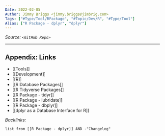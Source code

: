 ```yaml
---
Date: 2022-02-05
Author: Jimmy Briggs <jimmy.briggs@jimbrig.com>
Tags: ["#Type/Tool/RPackage", "#Topic/Dev/R", "#Type/Tool"]
Alias: ["R Package - dplyr", "dplyr"]
---
```


*Source: `<GitHub Repo>`*

***

## Appendix: Links

- [[Tools]]
- [[Development]]
- [[R]]
- [[R Database Packages]]
- [[R Tidyverse Packages]]
- [[R Package - tidyr]]
- [[R Package - lubridate]]
- [[R Package - dbplyr]]
- [[dplyr as a Database Interface for R]]


*Backlinks:*

```dataview
list from [[R Package - dplyr]] AND -"Changelog"
```